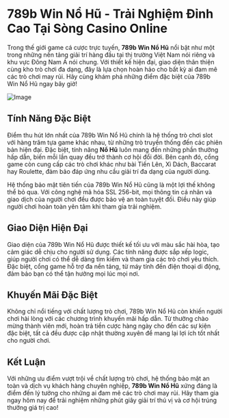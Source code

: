 # 789b Win Nổ Hũ - Trải Nghiệm Đỉnh Cao Tại Sòng Casino Online

Trong thế giới game cá cược trực tuyến, **789b Win Nổ Hũ** nổi bật như một trong những nền tảng giải trí hàng đầu tại thị trường Việt Nam nói riêng và khu vực Đông Nam Á nói chung. Với thiết kế hiện đại, giao diện thân thiện cùng kho trò chơi đa dạng, đây là lựa chọn hoàn hảo cho bất kỳ ai đam mê các trò chơi may rủi. Hãy cùng khám phá những điểm đặc biệt của 789b Win Nổ Hũ ngay bây giờ!

![Image](https://github.com/user-attachments/assets/bd51ea9f-0666-407b-a7a7-98ead6de688c)

## Tính Năng Đặc Biệt

Điểm thu hút lớn nhất của 789b Win Nổ Hũ chính là hệ thống trò chơi slot với hàng trăm tựa game khác nhau, từ những trò truyền thống đến các phiên bản hiện đại. Đặc biệt, tính năng **Nổ Hũ** luôn mang đến những phần thưởng hấp dẫn, biến mỗi lần quay đều trở thành cơ hội đổi đời. Bên cạnh đó, cổng game còn cung cấp các trò chơi khác như bài Tiến Lên, Xì Dách, Baccarat hay Roulette, đảm bảo đáp ứng nhu cầu giải trí đa dạng của người dùng.

Hệ thống bảo mật tiên tiến của 789b Win Nổ Hũ cũng là một lợi thế không thể bỏ qua. Với công nghệ mã hóa SSL 256-bit, mọi thông tin cá nhân và giao dịch của người chơi đều được bảo vệ an toàn tuyệt đối. Điều này giúp người chơi hoàn toàn yên tâm khi tham gia trải nghiệm.

## Giao Diện Hiện Đại

Giao diện của 789b Win Nổ Hũ được thiết kế tối ưu với màu sắc hài hòa, tạo cảm giác dễ chịu cho người sử dụng. Các tính năng được sắp xếp logic, giúp người chơi có thể dễ dàng tìm kiếm và tham gia các trò chơi yêu thích. Đặc biệt, cổng game hỗ trợ đa nền tảng, từ máy tính đến điện thoại di động, đảm bảo bạn có thể tận hưởng mọi lúc mọi nơi.

## Khuyến Mãi Đặc Biệt

Không chỉ nổi tiếng với chất lượng trò chơi, 789b Win Nổ Hũ còn khiến người chơi hài lòng với các chương trình khuyến mãi hấp dẫn. Từ thưởng chào mừng thành viên mới, hoàn trả tiền cược hàng ngày cho đến các sự kiện đặc biệt, tất cả đều được cập nhật thường xuyên để mang lại lợi ích tốt nhất cho người chơi.

## Kết Luận

Với những ưu điểm vượt trội về chất lượng trò chơi, hệ thống bảo mật an toàn và dịch vụ khách hàng chuyên nghiệp, **789b Win Nổ Hũ** xứng đáng là điểm đến lý tưởng cho những ai đam mê các trò chơi may rủi. Hãy tham gia ngay hôm nay để trải nghiệm những phút giây giải trí thú vị và cơ hội trúng thưởng giá trị cao!
